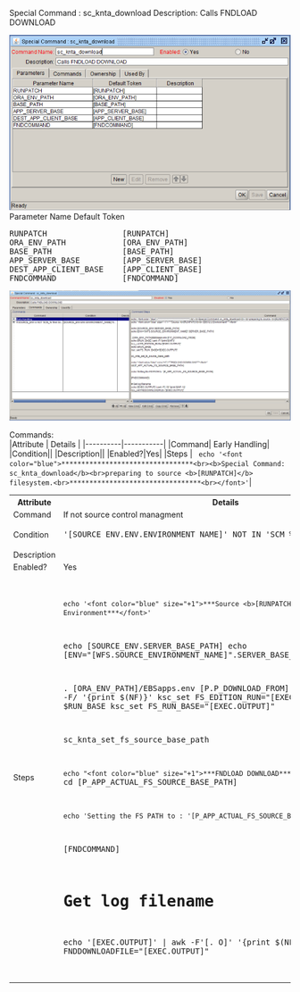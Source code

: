 
Special Command : sc_knta_download 
Description: Calls FNDLOAD DOWNLOAD
  
<img src="./sc_knta_download_parameters.PNG" width=800/>
Parameter Name    Default Token
<pre>
RUNPATCH                [RUNPATCH]
ORA_ENV_PATH            [ORA_ENV_PATH]
BASE_PATH               [BASE_PATH]
APP_SERVER_BASE         [APP_SERVER_BASE]
DEST_APP_CLIENT_BASE    [APP_CLIENT_BASE]
FNDCOMMAND              [FNDCOMMAND]
</pre>

<img src="./sc_knta_download_commands.PNG" width=800/>

Commands:<BR>
|Attribute |   Details | 
|----------|-----------|
|Command| Early Handling|
|Condition||
|Description||
|Enabled?|Yes|
|Steps  | ``` echo '<font color="blue">*********************************<br><b>Special Command: sc_knta_download</b><br>preparing to source <b>[RUNPATCH]</b> filesystem.<br>*********************************<br></font>'```|

<table>
<tr>
<th>
Attribute
</th> 
<th>
Details
</th>
 </tr>
 <tr><td>Command</td><td> If not source control managment</td></tr>
</tr>
 <tr><td>Condition</td><td><pre>'[SOURCE_ENV.ENV.ENVIRONMENT_NAME]' NOT IN 'SCM_%'</pre></td></tr>
<tr><td>Description</td><td></td></tr>
<tr><td>Enabled?</td><td>Yes</td></tr>
<tr><td>Steps</td><td>
<pre>

```echo '<font color="blue" size="+1">***Source <b>[RUNPATCH]</b> EBS12 2 Environment***</font>'```

echo [SOURCE_ENV.SERVER_BASE_PATH]
echo [ENV="[WFS.SOURCE_ENVIRONMENT_NAME]".SERVER_BASE_PATH]

. [ORA_ENV_PATH]/EBSapps.env [P.P_DOWNLOAD_FROM]
echo $RUN_BASE | awk -F/ '{print $(NF)}'
ksc_set FS_EDITION_RUN="[EXEC.OUTPUT]"
echo $RUN_BASE
ksc_set FS_RUN_BASE="[EXEC.OUTPUT]"

sc_knta_set_fs_source_base_path

```echo "<font color="blue" size="+1">***FNDLOAD DOWNLOAD***</font>"```
cd [P_APP_ACTUAL_FS_SOURCE_BASE_PATH]

```echo 'Setting the FS PATH to : '[P_APP_ACTUAL_FS_SOURCE_BASE_PATH]```

[FNDCOMMAND]

# Get log filename
echo '[EXEC.OUTPUT]' | awk -F'[. O]' '{print $(NF-1)}'
ksc_set FNDDOWNLOADFILE="[EXEC.OUTPUT]"

</pre>
</td></tr>

